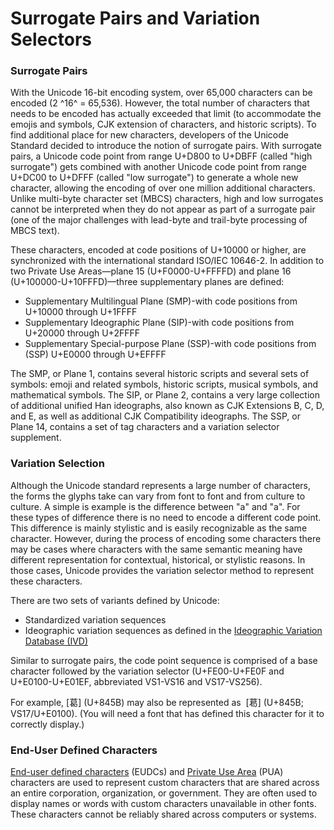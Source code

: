

# Surrogate Pairs and Variation Selectors

### Surrogate Pairs

With the Unicode 16-bit encoding system, over 65,000 characters can be encoded (2 ^16^ = 65,536). However, the total number of characters that needs to be encoded has actually exceeded that limit (to accommodate the emojis and symbols, CJK extension of characters, and historic scripts). To find additional place for new characters, developers of the Unicode Standard decided to introduce the notion of surrogate pairs. With surrogate pairs, a Unicode code point from range U+D800 to U+DBFF (called "high surrogate") gets combined with another Unicode code point from range U+DC00 to U+DFFF (called "low surrogate") to generate a whole new character, allowing the encoding of over one million additional characters. Unlike multi-byte character set (MBCS) characters, high and low surrogates cannot be interpreted when they do not appear as part of a surrogate pair (one of the major challenges with lead-byte and trail-byte processing of MBCS text).

These characters, encoded at code positions of U+10000 or higher, are synchronized with the international standard ISO/IEC 10646-2. In addition to two Private Use Areas—plane 15 (U+F0000-U+FFFFD) and plane 16 (U+100000-U+10FFFD)—three supplementary planes are defined:

-   Supplementary Multilingual Plane (SMP)-with code positions from U+10000 through U+1FFFF
-   Supplementary Ideographic Plane (SIP)-with code positions from U+20000 through U+2FFFF
-   Supplementary Special-purpose Plane (SSP)-with code positions from (SSP) U+E0000 through U+EFFFF

The SMP, or Plane 1, contains several historic scripts and several sets of symbols: emoji and related symbols, historic scripts, musical symbols, and mathematical symbols. The SIP, or Plane 2, contains a very large collection of additional unified Han ideographs, also known as CJK Extensions B, C, D, and E, as well as additional CJK Compatibility ideographs. The SSP, or Plane 14, contains a set of tag characters and a variation selector supplement.

### Variation Selection

Although the Unicode standard represents a large number of characters, the forms the glyphs take can vary from font to font and from culture to culture. A simple is example is the difference between "a" and "a". For these types of difference there is no need to encode a different code point. This difference is mainly stylistic and is easily recognizable as the same character. However, during the process of encoding some characters there may be cases where characters with the same semantic meaning have different representation for contextual, historical, or stylistic reasons. In those cases, Unicode provides the variation selector method to represent these characters.

There are two sets of variants defined by Unicode:

-   Standardized variation sequences
-   Ideographic variation sequences as defined in the [Ideographic Variation Database (IVD)](http://www.unicode.org/ivd/) 

Similar to surrogate pairs, the code point sequence is comprised of a base character followed by the variation selector (U+FE00-U+FE0F and U+E0100-U+E01EF, abbreviated VS1-VS16 and VS17-VS256).

For example, [葛] \(U+845B) may also be represented as 󠄀 [葛󠄀] \(U+845B; VS17/U+E0100). (You will need a font that has defined this character for it to correctly display.)

### End-User Defined Characters

[End-user defined characters](https://msdn.microsoft.com/en-us/library/dd317802(v=vs.85).aspx) (EUDCs) and [Private Use Area](https://msdn.microsoft.com/en-us/library/dd317802(v=vs.85).aspx) (PUA) characters are used to represent custom characters that are shared across an entire corporation, organization, or government. They are often used to display names or words with custom characters unavailable in other fonts. These characters cannot be reliably shared across computers or systems.


